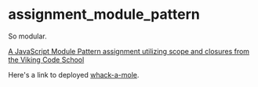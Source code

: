 # assignment_module_pattern
So modular.

[A JavaScript Module Pattern assignment utilizing scope and closures from the Viking Code School](http://www.vikingcodeschool.com)

Here's a link to deployed [whack-a-mole](http://strychemi-whackamole.surge.sh). 
